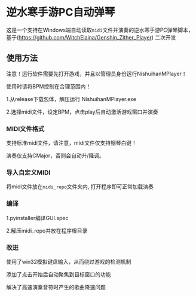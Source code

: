 # 逆水寒手游PC自动弹琴

这是一个支持在Windows端自动读取`midi`文件并演奏的逆水寒手游PC弹琴脚本，基于(https://github.com/WitchElaina/Genshin_Zither_Player) 二次开发

## 使用方法

注意！运行软件需要先打开游戏，并且以管理员身份运行NishuihanMPlayer！

使用时请将BPM控制在合理范围内！

1.从release下载包体，解压运行 NishuihanMPlayer.exe

2.选择midi文件，设定BPM，点击play后自动激活游戏窗口并演奏

### MIDI文件格式

支持标准midi文件，请注意，midi文件仅支持钢琴白键！

演奏仅支持CMajor，否则会自动升/降调。

### 导入自定义MIDI

将midi文件放在`midi_repo`文件夹内, 打开程序即可正常加载演奏

### 编译

1.pyinstaller编译GUI.spec

2.解压midi_repo并放在程序根目录

### 改进

使用了win32模拟键盘输入，从而绕过游戏的检测机制

添加了点击开始后自动聚焦到目标窗口的功能

解决了高速演奏音符时产生的歌曲降速问题